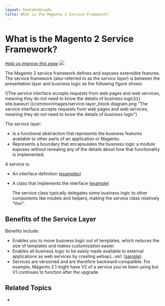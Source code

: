 ```yaml
---
layout: howtom2devgde
title: What is the Magento 2 Service Framework?
---
```


# What is the Magento 2 Service Framework?

<p><a href="https://github.com/magento/devdocs/blob/master/guides/m2devgde/v1.0.0.0/what-is-svc.md" target="_blank"><em>Help us improve this page</em></a>&nbsp;<img src="{{ site.baseurl }}common/images/newWindow.gif"/></p>

The Magento 2 service framework defines and exposes extensible features. The service framework (also referred to as the *service layer*) is between the presentation layer and business logic as the following figure shows:

![The service interface accepts requests from web pages and web services, meaning they do not need to know the details of business logic]({{ site.baseurl }}common/images/service-layer_block-diagram.png "The service interface accepts requests from web pages and web services, meaning they do not need to know the details of business logic")

The service layer:

 * Is a functional abstraction that represents the business features available to other parts of an application or Magento. 
 * Represents a boundary that encapsulates the business logic a module exposes without revealing any of the details about how that functionality is implemented. 
 
A service is:

*  	An interface definition (<a href="https://github.com/magento/magento2/tree/master/app/code/Magento/Customer/Service/V1" target="_blank">examples</a>)
*  	A class that implements the interface (<a href="https://github.com/magento/magento2/blob/master/app/code/Magento/Customer/Service/V1/CustomerAccountService.php" target="_blank">example</a>)

	The service class typically delegates some business logic to other components like models and helpers, making the service class relatively "thin".

## Benefits of the Service Layer

Benefits include:

<ul><li>Enables you to move business logic out of templates, which reduces the size of templates and makes customization easier.</li>
<li>Enables all business logic to be easily made available to external applications as web services by creating <tt>webapi.xml</tt> (<a href="https://github.com/magento/magento2/blob/master/app/code/Magento/Customer/etc/webapi.xml" target="_blank">sample</a>).</li>
<li>Services are versioned and are therefore backward-compatible. For example, Magento 2.1 might have V2 of a service you've been using but V1 continues to function after the upgrade.</li></ul>
 
## Related Topics

*	